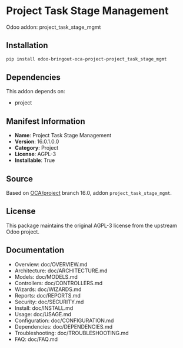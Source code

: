 # Project Task Stage Management

Odoo addon: project_task_stage_mgmt

## Installation

```bash
pip install odoo-bringout-oca-project-project_task_stage_mgmt
```

## Dependencies

This addon depends on:
- project

## Manifest Information

- **Name**: Project Task Stage Management
- **Version**: 16.0.1.0.0
- **Category**: Project
- **License**: AGPL-3
- **Installable**: True

## Source

Based on [OCA/project](https://github.com/OCA/project) branch 16.0, addon `project_task_stage_mgmt`.

## License

This package maintains the original AGPL-3 license from the upstream Odoo project.

## Documentation

- Overview: doc/OVERVIEW.md
- Architecture: doc/ARCHITECTURE.md
- Models: doc/MODELS.md
- Controllers: doc/CONTROLLERS.md
- Wizards: doc/WIZARDS.md
- Reports: doc/REPORTS.md
- Security: doc/SECURITY.md
- Install: doc/INSTALL.md
- Usage: doc/USAGE.md
- Configuration: doc/CONFIGURATION.md
- Dependencies: doc/DEPENDENCIES.md
- Troubleshooting: doc/TROUBLESHOOTING.md
- FAQ: doc/FAQ.md
